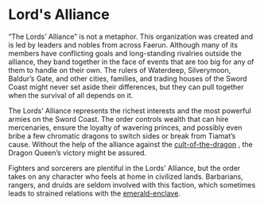 # Lord's Alliance

“The Lords’ Alliance” is not a metaphor. This organization was created and is led by leaders and nobles from across Faerun. Although many of its members have conflicting goals and long-standing rivalries outside the alliance, they band together in the face of events that are too big for any of them to handle on their own. The rulers of Waterdeep, Silverymoon, Baldur’s Gate, and other cities, families, and trading houses of the Sword Coast might never set aside their differences, but they can pull together when the survival of all depends on it.

The Lords’ Alliance represents the richest interests and the most powerful armies on the Sword Coast. The order controls wealth that can hire mercenaries, ensure the loyalty of wavering princes, and possibly even bribe a few chromatic dragons to switch sides or break from Tiamat’s cause. Without the help of the alliance against the [cult-of-the-dragon](cult-of-the-dragon.md) , the Dragon Queen’s victory might be assured.

Fighters and sorcerers are plentiful in the Lords’ Alliance, but the order takes on any character who feels at home in civilized lands. Barbarians, rangers, and druids are seldom involved with this faction, which sometimes leads to strained relations with the [emerald-enclave](emerald-enclave.md).